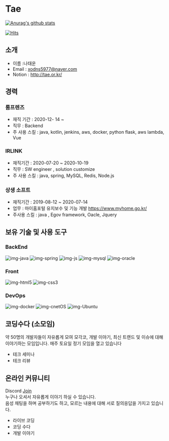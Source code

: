 # Tae
[![Anurag's github stats](https://github-readme-stats.vercel.app/api?username=TaeWonn&show_icons=true&theme=dark)](https://github.com/anuraghazra/github-readme-stats)

[![Hits](https://hits.seeyoufarm.com/api/count/incr/badge.svg?url=https%3A%2F%2Fgithub.com%2FTaeWonn&count_bg=%2379C83D&title_bg=%23555555&icon=&icon_color=%23E7E7E7&title=Today&edge_flat=false)](https://hits.seeyoufarm.com)

## 소개

- 이름 :나태운
- Email : xodns5977@naver.com
- Notion : http://tae.or.kr/


## 경력
### 룸프렌즈
 - 재직 기간 : 2020-12- 14 ~
 - 직무 : Backend
 - 주 사용 스킬 : java, kotlin, jenkins, aws, docker, python flask, aws lambda, Vue


### IRLINK
 - 재직기간 : 2020-07-20 ~ 2020-10-19
 - 직무 : SW engineer ,  solution customize
 - 주 사용 스킬 : java, spring, MySQL, Redis, Node.js 
 
 ### 상생 소프트
  - 재직기간 : 2019-08-12 ~ 2020-07-14
  - 업무 : 마이홈포털 유지보수 및 기능 개발 https://www.myhome.go.kr/
  - 주사용 스킬 : java , Egov framework, Oacle, Jquery
    
## 보유 기술 및 사용 도구

### BackEnd

![img-java](https://camo.githubusercontent.com/3a1b57c6a2bc09cfa4eddd9149147f92284b15e2/68747470733a2f2f696d672e69636f6e73382e636f6d2f636f6c6f722f34382f3030303030302f6a6176612d636f666665652d6375702d6c6f676f2e706e67)
![img-spring](https://camo.githubusercontent.com/831ca9bbb0dd5d62afd22baef5cb6ca838311c5e/68747470733a2f2f696d672e69636f6e73382e636f6d2f636f6c6f722f34382f3030303030302f737072696e672d6c6f676f2e706e67)
![img-js](https://camo.githubusercontent.com/3bb81951030df5f9d96f3d2dd06a7fd9f272ec56/68747470733a2f2f696d672e69636f6e73382e636f6d2f77696e646f77732f33322f3030303030302f6e6f64652d6a732e706e67)
![img-mysql](https://camo.githubusercontent.com/39e766e747bc3bc2bbc4fec59d18b5819fa76045/68747470733a2f2f696d672e69636f6e73382e636f6d2f696f732d66696c6c65642f35302f3030303030302f6d7973716c2d6c6f676f2e706e67)
![img-oracle](https://camo.githubusercontent.com/b8d6db075ea9e32600477e73340d3a9f37023791/68747470733a2f2f696d672e69636f6e73382e636f6d2f636f6c6f722f34382f3030303030302f6f7261636c652d6c6f676f2e706e67)

### Front
![img-html5](https://camo.githubusercontent.com/f9b74fdb04c15b0644db72d60f98a83416e0fd20/68747470733a2f2f696d672e69636f6e73382e636f6d2f636f6c6f722f34382f3030303030302f68746d6c2d352e706e67)
![img-css3](https://camo.githubusercontent.com/5cc719b1c465e9fd482b9c07ae9ade62572be4cd/68747470733a2f2f696d672e69636f6e73382e636f6d2f636f6c6f722f34382f3030303030302f637373332e706e67)

### DevOps
![img-docker](https://camo.githubusercontent.com/6c167a698e2fb62a7b7e0808e8dc502c7ed8e7f5/68747470733a2f2f696d672e69636f6e73382e636f6d2f6475736b2f34382f3030303030302f646f636b65722e706e67)
![img-cnetOS](https://camo.githubusercontent.com/e5d75f505ff72969bda1cb10b8eb839c7b13b01a/68747470733a2f2f696d672e69636f6e73382e636f6d2f636f6c6f722f34382f3030303030302f63656e746f732e706e67)
![img-Ubuntu](https://camo.githubusercontent.com/a6e15ac215d5ea180dfaf2c9300e697230b0d035/68747470733a2f2f696d672e69636f6e73382e636f6d2f636f6c6f722f34382f3030303030302f7562756e74752d2d76312e706e67)
    
## 코딩수다 (소모임)

  약 50명의 개발자들이 자유롭게 모여 모각코, 개발 이야기, 최신 트랜드 및 이슈에 대해 이야기하는 모임입니다.
  매주 토요일 정기 모임을 열고 있습니다

  - 테크 세미나
  - 테크 리뷰

## 온라인 커뮤니티

 Discord [Join](https://discord.gg/Ph2QDEX) <br/>
누구나 오셔서 자유롭게 이야기 하실 수 있습니다. <br/>
음성 채팅을 하며 공부하기도 하고, 모르는 내용에 대해 서로 질의응답을 가지고 있습니다.

 - 라이브 코딩
 - 코딩 수다
 - 개발 이야기
